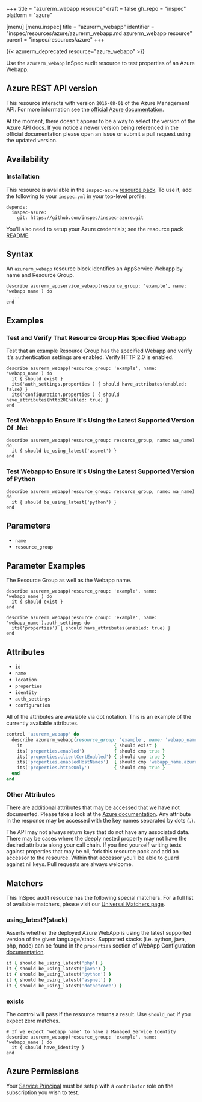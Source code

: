 +++
title = "azurerm_webapp resource"
draft = false
gh_repo = "inspec"
platform = "azure"

[menu]
  [menu.inspec]
    title = "azurerm_webapp"
    identifier = "inspec/resources/azure/azurerm_webapp.md azurerm_webapp resource"
    parent = "inspec/resources/azure"
+++

{{< azurerm_deprecated resource="azure_webapp" >}}

Use the `azurerm_webapp` InSpec audit resource to test properties of an Azure Webapp.

## Azure REST API version

This resource interacts with version `2016-08-01` of the Azure Management API.
For more information see the [official Azure documentation](https://docs.microsoft.com/en-us/rest/api/appservice/webapps/get).

At the moment, there doesn't appear to be a way to select the version of the
Azure API docs. If you notice a newer version being referenced in the official
documentation please open an issue or submit a pull request using the updated
version.

## Availability

### Installation

This resource is available in the `inspec-azure` [resource
pack](/inspec/glossary/#resource-pack). To use it, add the
following to your `inspec.yml` in your top-level profile:

    depends:
      inspec-azure:
        git: https://github.com/inspec/inspec-azure.git

You'll also need to setup your Azure credentials; see the resource pack
[README](https://github.com/inspec/inspec-azure#inspec-for-azure).

## Syntax

An `azurerm_webapp` resource block identifies an AppService Webapp by name and Resource Group.

    describe azurerm_appservice_webapp(resource_group: 'example', name: 'webapp name') do
      ...
    end

## Examples

### Test and Verify That Resource Group Has Specified Webapp

Test that an example Resource Group has the specified Webapp and verify it's
authentication settings are enabled. Verify HTTP 2.0 is enabled.

    describe azurerm_webapp(resource_group: 'example', name: 'webapp_name') do
      it { should exist }
      its('auth_settings.properties') { should have_attributes(enabled: false) }
      its('configuration.properties') { should have_attributes(http20Enabled: true) }
    end

### Test Webapp to Ensure It's Using the Latest Supported Version Of .Net

    describe azurerm_webapp(resource_group: resource_group, name: wa_name) do
      it { should be_using_latest('aspnet') }
    end

### Test Webapp to Ensure It's Using the Latest Supported Version of Python

    describe azurerm_webapp(resource_group: resource_group, name: wa_name) do
      it { should be_using_latest('python') }
    end

## Parameters

- `name`
- `resource_group`

## Parameter Examples

The Resource Group as well as the Webapp name.

    describe azurerm_webapp(resource_group: 'example', name: 'webapp_name') do
      it { should exist }
    end

    describe azurerm_webapp(resource_group: 'example', name: 'webapp_name').auth_settings do
      its('properties') { should have_attributes(enabled: true) }
    end

## Attributes

- `id`
- `name`
- `location`
- `properties`
- `identity`
- `auth_settings`
- `configuration`

All of the attributes are avialable via dot notation. This is an example of the currently available attributes.

```ruby
control 'azurerm_webapp' do
  describe azurerm_webapp(resource_group: 'example', name: 'webapp_name') do
    it                                  { should exist }
    its('properties.enabled')           { should cmp true }
    its('properties.clientCertEnabled') { should cmp true }
    its('properties.enabledHostNames')  { should cmp 'webapp_name.azurewebsites.net' }
    its('properties.httpsOnly')         { should cmp true }
  end
end
```

### Other Attributes

There are additional attributes that may be accessed that we have not
documented. Please take a look at the [Azure documentation](#azure-rest-api-version).
Any attribute in the response may be accessed with the key names separated by
dots (`.`).

The API may not always return keys that do not have any associated data. There
may be cases where the deeply nested property may not have the desired
attribute along your call chain. If you find yourself writing tests against
properties that may be nil, fork this resource pack and add an accessor to the
resource. Within that accessor you'll be able to guard against nil keys. Pull
requests are always welcome.

## Matchers

This InSpec audit resource has the following special matchers. For a full list of
available matchers, please visit our [Universal Matchers
page](/inspec/matchers/).

### using_latest?(stack)

Asserts whether the deployed Azure WebApp is using the latest supported version of the given language/stack.
Supported stacks (i.e. python, java, php, node) can be found in the `properties`
section of WebApp Configuration [documentation](https://docs.microsoft.com/en-us/rest/api/appservice/webapps/getconfiguration#siteconfigresource).

```ruby
it { should be_using_latest('php') }
it { should be_using_latest('java') }
it { should be_using_latest('python') }
it { should be_using_latest('aspnet') }
it { should be_using_latest('dotnetcore') }
```

### exists

The control will pass if the resource returns a result. Use `should_not` if you expect
zero matches.

    # If we expect 'webapp_name' to have a Managed Service Identity
    describe azurerm_webapp(resource_group: 'example', name: 'webapp_name') do
      it { should have_identity }
    end

## Azure Permissions

Your [Service
Principal](https://docs.microsoft.com/en-us/azure/azure-resource-manager/resource-group-create-service-principal-portal)
must be setup with a `contributor` role on the subscription you wish to test.
